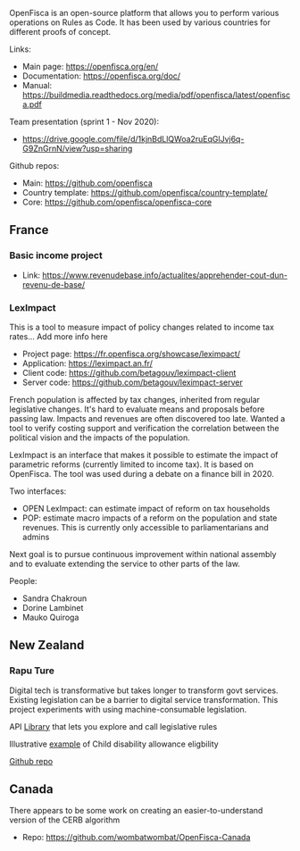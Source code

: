 OpenFisca is an open-source platform that allows you to perform various operations on Rules as Code. It has been used by various countries for different proofs of concept.

Links:
- Main page: https://openfisca.org/en/
- Documentation: https://openfisca.org/doc/
- Manual: https://buildmedia.readthedocs.org/media/pdf/openfisca/latest/openfisca.pdf

Team presentation (sprint 1 - Nov 2020): 
- https://drive.google.com/file/d/1kjnBdLlQWoa2ruEqGlJvj6q-G9ZnGrnN/view?usp=sharing

Github repos:
- Main: https://github.com/openfisca
- Country template: https://github.com/openfisca/country-template/
- Core: https://github.com/openfisca/openfisca-core

## France

### Basic income project
- Link: https://www.revenudebase.info/actualites/apprehender-cout-dun-revenu-de-base/

### LexImpact

This is a tool to measure impact of policy changes related to income tax rates... Add more info here

- Project page: https://fr.openfisca.org/showcase/leximpact/
- Application: https://leximpact.an.fr/
- Client code: https://github.com/betagouv/leximpact-client
- Server code: https://github.com/betagouv/leximpact-server
 
French population is affected by tax changes, inherited from regular legislative changes. It's hard to evaluate means and proposals before passing law. Impacts and revenues are often discovered too late. Wanted a tool to verify costing support and verification the correlation between the political vision and the impacts of the population.

LexImpact is an interface that makes it possible to estimate the impact of parametric reforms (currently limited to income tax). It is based on OpenFisca. The tool was used during a debate on a finance bill in 2020. 

Two interfaces:
- OPEN LexImpact: can estimate impact of reform on tax households
- POP: estimate macro impacts of a reform on the population and state revenues. This is currently only accessible to parliamentarians and admins

Next goal is to pursue continuous improvement within national assembly and to evaluate extending the service to other parts of the law.

People:
- Sandra Chakroun
- Dorine Lambinet
- Mauko Quiroga



## New Zealand

### Rapu Ture


Digital tech is transformative but takes longer to transform govt services. Existing legislation can be a barrier to digital service transformation. This project experiments with using machine-consumable legislation.

API [Library](http://nz.openfisca.org/) that lets you explore and call legislative rules

Illustrative [example](http://nz.openfisca.org/scenarios/168) of Child disability allowance eligbility

[Github repo]( https://github.com/BetterRules/openfisca-aotearoa)


## Canada

There appears to be some work on creating an easier-to-understand version of the CERB algorithm
- Repo: https://github.com/wombatwombat/OpenFisca-Canada

